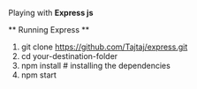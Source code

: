 Playing with **Express js**

** Running Express **

1. git clone https://github.com/Tajtaj/express.git
2. cd your-destination-folder
3. npm install # installing the dependencies
4. npm start

